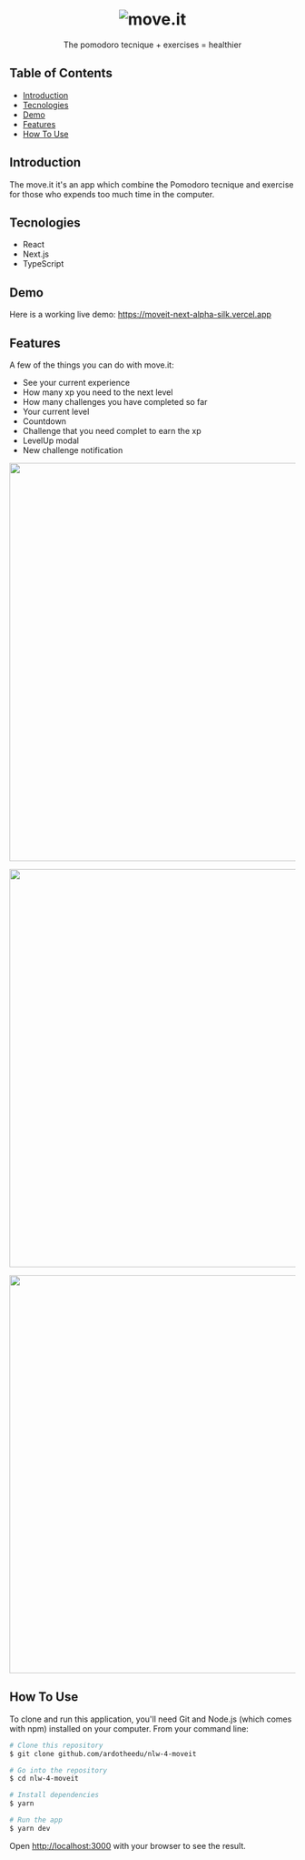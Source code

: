 <h1 align="center">
  <img alt="move.it" title="move.it" src=".github/logo.png" />
</h1>
</p>

<p align="center">
  The pomodoro tecnique + exercises = healthier
</p>


## Table of Contents
* [Introduction](#introduction)
* [Tecnologies](#tecnologies)
* [Demo](#demo)
* [Features](#features)
* [How To Use](#how-to-use)


## Introduction

The move.it it's an app which combine the Pomodoro tecnique and exercise for those who expends too much time in the computer.

## Tecnologies

* React
* Next.js
* TypeScript


## Demo

Here is a working live demo: https://moveit-next-alpha-silk.vercel.app

## Features

A few of the things you can do with move.it:

* See your current experience
* How many xp you need to the next level
* How many challenges you have completed so far
* Your current level
* Countdown
* Challenge that you need complet to earn the xp
* LevelUp modal
* New challenge notification

<p align="center">
  <img src = "/.github/features-imgs/home.png" width=700>
</p>

<p align="center">
  <img src = "/.github/features-imgs/challenge.png" width=700>
</p>

<p align="center">
  <img src = "/.github/features-imgs/notification.png" width=700>
</p>

## How To Use

To clone and run this application, you'll need Git and Node.js (which comes with npm) installed on your computer. From your command line:
```bash
# Clone this repository
$ git clone github.com/ardotheedu/nlw-4-moveit

# Go into the repository
$ cd nlw-4-moveit

# Install dependencies
$ yarn

# Run the app
$ yarn dev
```
Open [http://localhost:3000](http://localhost:3000) with your browser to see the result.


